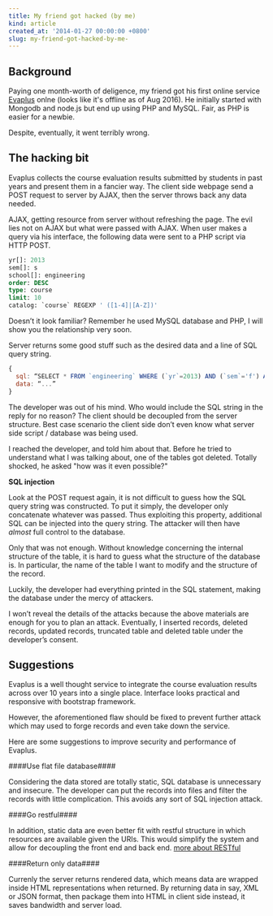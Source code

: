 ```yaml
---
title: My friend got hacked (by me)
kind: article
created_at: '2014-01-27 00:00:00 +0800'
slug: my-friend-got-hacked-by-me-
---
```


## Background

Paying one month-worth of deligence, my friend got his first online service [Evaplus](http://keansh.com/evaplus/) onlne (looks like it's offline as of Aug 2016). He initially started with Mongodb and node.js but end up using PHP and MySQL. Fair, as PHP is easier for a newbie. 

Despite, eventually, it went terribly wrong.

## The hacking bit

Evaplus collects the course evaluation results submitted by students in past years and present them in a fancier way. The client side webpage send a POST request to server by AJAX, then the server throws back any data needed.

AJAX, getting resource from server without refreshing the page. The evil lies not on AJAX but what were passed with AJAX. When user makes a query via his interface, the following data were sent to a PHP script via HTTP POST.

~~~ sql
yr[]: 2013
sem[]: s
school[]: engineering
order: DESC
type: course
limit: 10
catalog: `course` REGEXP ' ([1-4]|[A-Z])'
~~~

Doesn’t it look familiar? Remember he used MySQL database and PHP, I will show you the relationship very soon.

Server returns some good stuff such as the desired data and a line of SQL query string.

~~~ javascript
{
  sql: “SELECT * FROM `engineering` WHERE (`yr`=2013) AND (`sem`='f') AND (`instructor`=’’) AND (`lecture`=’’ AND `ecourse` REGEXP ' ([1-4]|[A-Z])' ORDER BY `mean` DESC, `sd` ASC, `respRate` DESC LIMIT 0,20; ”,
  data: “...”
}
~~~

The developer was out of his mind. Who would include the SQL string in the reply for no reason? The client should be decoupled from the server structure. Best case scenario the client side don’t even know what server side script / database was being used.

I reached the developer, and told him about that. Before he tried to understand what I was talking about, one of the tables got deleted. Totally shocked, he asked "how was it even possible?"

**SQL injection**

Look at the POST request again, it is not difficult to guess how the SQL query string was constructed. To put it simply, the developer only concatenate whatever was passed. Thus exploiting this property, additional SQL can be injected into the query string. The attacker will then have *almost* full control to the database.

Only that was not enough. Without knowledge concerning the internal structure of the table, it is hard to guess what the structure of the database is. In particular, the name of the table I want to modify and the structure of the record.

Luckily, the developer had everything printed in the SQL statement, making the database under the mercy of attackers.

I won’t reveal the details of the attacks because the above materials are enough for you to plan an attack. Eventually, I inserted records, deleted records, updated records, truncated table and deleted table under the developer’s consent.

## Suggestions

Evaplus is a well thought service to integrate the course evaluation results across over 10 years into a single place. Interface looks practical and responsive with bootstrap framework. 

However, the aforementioned flaw should be fixed to prevent further attack which may used to forge records and even take down the service.

Here are some suggestions to improve security and performance of Evaplus.

####Use flat file database####

Considering the data stored are totally static, SQL database is unnecessary and insecure. The developer can put the records into files and filter the records with little complication. This avoids any sort of SQL injection attack.

####Go restful####

In addition, static data are even better fit with restful structure in which resources are available given the URIs. This would simplify the system and allow for decoupling the front end and back end. [more about RESTful](http://www.restapitutorial.com/)

####Return only data####

Currenly the server returns rendered data, which means data are wrapped inside HTML representations when returned. By returning data in say, XML or JSON format, then package them into HTML in client side instead, it saves bandwidth and server load.
